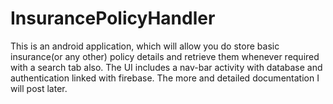 # InsurancePolicyHandler
This is an android application, which will allow you do store basic insurance(or any other) policy details and retrieve them whenever required with a search tab also. The UI includes a nav-bar activity with database and authentication linked with firebase.
The more and detailed documentation I will post later.
